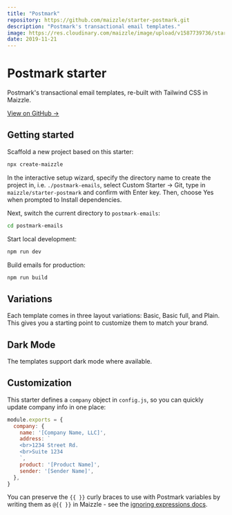 ```yaml
---
title: "Postmark"
repository: https://github.com/maizzle/starter-postmark.git
description: "Postmark's transactional email templates."
image: https://res.cloudinary.com/maizzle/image/upload/v1587739736/starters/starter-postmark.jpg
date: 2019-11-21
---
```


# Postmark starter

Postmark's transactional email templates, re-built with Tailwind CSS in Maizzle.

[View on GitHub &rarr;](https://github.com/maizzle/starter-postmark.git)

## Getting started

Scaffold a new project based on this starter:

```sh
npx create-maizzle
```

In the interactive setup wizard, specify the directory name to create the project in, i.e. `./postmark-emails`, select Custom Starter → Git, type in `maizzle/starter-postmark` and confirm with Enter key. Then, choose Yes when prompted to Install dependencies.

Next, switch the current directory to `postmark-emails`:

```sh no-copy
cd postmark-emails
```

Start local development:

```sh
npm run dev
```

Build emails for production:

```sh
npm run build
```

## Variations

Each template comes in three layout variations: Basic, Basic full, and Plain. This gives you a starting point to customize them to match your brand.

## Dark Mode

The templates support dark mode where available.

## Customization

This starter defines a `company` object in `config.js`, so you can quickly update company info in one place:

```js [config.js]
module.exports = {
  company: {
    name: '[Company Name, LLC]',
    address: `
    <br>1234 Street Rd.
    <br>Suite 1234
    `,
    product: '[Product Name]',
    sender: '[Sender Name]',
  },
}
```

You can preserve the `{{ }}` curly braces to use with Postmark variables by writing them as `@{{ }}` in Maizzle - see the [ignoring expressions docs](/docs/templates#ignoring-expressions).
